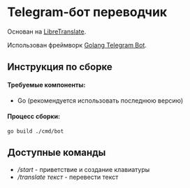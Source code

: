 **Telegram-бот переводчик**
========================
Основан на [LibreTranslate](https://github.com/LibreTranslate/LibreTranslate). 

Использован фреймворк [Golang Telegram Bot](https://github.com/go-telegram/bot).

Инструкция по сборке
-----------------------
#### Требуемые компоненты:
* Go (рекомендуется использовать последнюю версию)

#### Процесс сборки:
```shell
go build ./cmd/bot
```

Доступные команды
-----------------
* */start* - приветствие и создание клавиатуры
* */translate текст* - перевести текст
